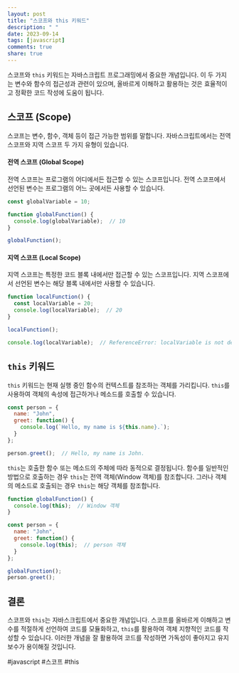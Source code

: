 ```yaml
---
layout: post
title: "스코프와 this 키워드"
description: " "
date: 2023-09-14
tags: [javascript]
comments: true
share: true
---
```


스코프와 `this` 키워드는 자바스크립트 프로그래밍에서 중요한 개념입니다. 이 두 가지는 변수와 함수의 접근성과 관련이 있으며, 올바르게 이해하고 활용하는 것은 효율적이고 정확한 코드 작성에 도움이 됩니다.

## 스코프 (Scope)
스코프는 변수, 함수, 객체 등이 접근 가능한 범위를 말합니다. 자바스크립트에서는 전역 스코프와 지역 스코프 두 가지 유형이 있습니다.

#### 전역 스코프 (Global Scope)
전역 스코프는 프로그램의 어디에서든 접근할 수 있는 스코프입니다. 전역 스코프에서 선언된 변수는 프로그램의 어느 곳에서든 사용할 수 있습니다.

```javascript
const globalVariable = 10;

function globalFunction() {
  console.log(globalVariable);  // 10
}

globalFunction();
```

#### 지역 스코프 (Local Scope)
지역 스코프는 특정한 코드 블록 내에서만 접근할 수 있는 스코프입니다. 지역 스코프에서 선언된 변수는 해당 블록 내에서만 사용할 수 있습니다.

```javascript
function localFunction() {
  const localVariable = 20;
  console.log(localVariable);  // 20
}

localFunction();

console.log(localVariable);  // ReferenceError: localVariable is not defined
```

## `this` 키워드
`this` 키워드는 현재 실행 중인 함수의 컨텍스트를 참조하는 객체를 가리킵니다. `this`를 사용하여 객체의 속성에 접근하거나 메소드를 호출할 수 있습니다.

```javascript
const person = {
  name: "John",
  greet: function() {
    console.log(`Hello, my name is ${this.name}.`);
  }
};

person.greet();  // Hello, my name is John.
```

`this`는 호출한 함수 또는 메소드의 주체에 따라 동적으로 결정됩니다. 함수를 일반적인 방법으로 호출하는 경우 `this`는 전역 객체(Window 객체)를 참조합니다. 그러나 객체의 메소드로 호출되는 경우 `this`는 해당 객체를 참조합니다.

```javascript
function globalFunction() {
  console.log(this);  // Window 객체
}

const person = {
  name: "John",
  greet: function() {
    console.log(this);  // person 객체
  }
};

globalFunction();
person.greet();
```

## 결론
스코프와 `this`는 자바스크립트에서 중요한 개념입니다. 스코프를 올바르게 이해하고 변수를 적절하게 선언하여 코드를 모듈화하고, `this`를 활용하여 객체 지향적인 코드를 작성할 수 있습니다. 이러한 개념을 잘 활용하여 코드를 작성하면 가독성이 좋아지고 유지 보수가 용이해질 것입니다.

#javascript #스코프 #this